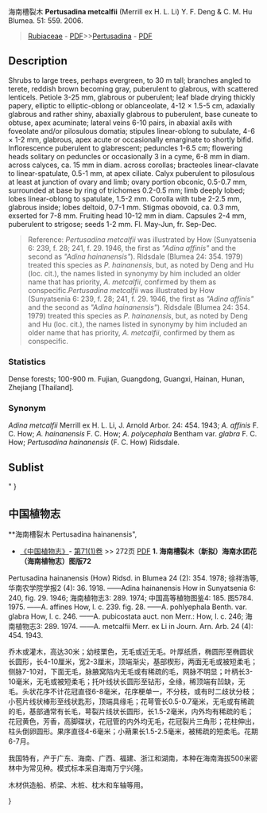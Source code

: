 海南槽裂木 **Pertusadina metcalfii** (Merrill ex H. L. Li) Y. F. Deng & C. M. Hu Blumea. 51: 559. 2006.

> [Rubiaceae](http://www.iplant.cn/info/Rubiaceae?t=foc) - [PDF](http://www.iplant.cn/foc/pdf/Rubiaceae.pdf)>>[Pertusadina](http://www.iplant.cn/info/Pertusadina?t=foc) - [PDF](http://www.iplant.cn/foc/pdf/Pertusadina.pdf)

## Description

Shrubs to large trees, perhaps evergreen, to 30 m tall; branches angled to terete, reddish brown becoming gray, puberulent to glabrous, with scattered lenticels. Petiole 3-25 mm, glabrous or puberulent; leaf blade drying thickly papery, elliptic to elliptic-oblong or oblanceolate, 4-12 × 1.5-5 cm, adaxially glabrous and rather shiny, abaxially glabrous to puberulent, base cuneate to obtuse, apex acuminate; lateral veins 6-10 pairs, in abaxial axils with foveolate and/or pilosulous domatia; stipules linear-oblong to subulate, 4-6 × 1-2 mm, glabrous, apex acute or occasionally emarginate to shortly bifid. Inflorescence puberulent to glabrescent; peduncles 1-6.5 cm; flowering heads solitary on peduncles or occasionally 3 in a cyme, 6-8 mm in diam. across calyces, ca. 15 mm in diam. across corollas; bracteoles linear-clavate to linear-spatulate, 0.5-1 mm, at apex ciliate. Calyx puberulent to pilosulous at least at junction of ovary and limb; ovary portion obconic, 0.5-0.7 mm, surrounded at base by ring of trichomes 0.2-0.5 mm; limb deeply lobed; lobes linear-oblong to spatulate, 1.5-2 mm. Corolla with tube 2-2.5 mm, glabrous inside; lobes deltoid, 0.7-1 mm. Stigmas obovoid, ca. 0.3 mm, exserted for 7-8 mm. Fruiting head 10-12 mm in diam. Capsules 2-4 mm, puberulent to strigose; seeds 1-2 mm. Fl. May-Jun, fr. Sep-Dec.


> Reference: 
>*Pertusadina metcalfii* was illustrated by How (Sunyatsenia 6: 239, f. 28; 241, f. 29. 1946, the first as *\"Adina affinis\"* and the second as *\"Adina hainanensis\"*). Ridsdale (Blumea 24: 354. 1979) treated this species as *P. hainanensis*, but, as noted by Deng and Hu (loc. cit.), the names listed in synonymy by him included an older name that has priority, *A. metcalfii*, confirmed by them as conspecific.*Pertusadina metcalfii* was illustrated by How (Sunyatsenia 6: 239, f. 28; 241, f. 29. 1946, the first as *\"Adina affinis\"* and the second as *\"Adina hainanensis\"*). Ridsdale (Blumea 24: 354. 1979) treated this species as *P. hainanensis*, but, as noted by Deng and Hu (loc. cit.), the names listed in synonymy by him included an older name that has priority, *A. metcalfii*, confirmed by them as conspecific.

### Statistics
Dense forests; 100-900 m. Fujian, Guangdong, Guangxi, Hainan, Hunan, Zhejiang [Thailand].

### Synonym
*Adina metcalfii* Merrill ex H. L. Li, J. Arnold Arbor. 24: 454. 1943; *A. affinis* F. C. How; *A. hainanensis* F. C. How; *A. polycephala* Bentham var. *glabra* F. C. How; *Pertusadina hainanensis* (F. C. How) Ridsdale.


## Sublist
"
}
## 中国植物志

**海南槽裂木 Pertusadina hainanensis",


* [《中国植物志》](http://www.iplant.cn/frps)- [第71(1)卷](http://www.iplant.cn/frps/vol/71(1)) >> 272页 [PDF](http://www.iplant.cn/frps/pdf/71(1)/272.pdf)
**1. 海南槽裂木（新拟）海南水团花（海南植物志）图版72**

Pertusadina hainanensis (How) Ridsd. in Blumea 24 (2): 354. 1978; 徐祥浩等, 华南农学院学报2 (4): 36. 1918. ——Adina hainanensis How in Sunyatsenia 6: 240, fig. 29. 1946; 海南植物志3: 289. 1974; 中国高等植物图鉴4: 185. 图5784. 1975. ——A. affines How, l. c. 239. fig. 28. ——A. pohlyephala Benth. var. glabra How, l. c. 246. ——A. pubicostata auct. non Merr.: How, l. c. 246; 海南植物志3: 289. 1974. ——A. metcalfii Merr. ex Li in Journ. Arn. Arb. 24 (4): 454. 1943.

乔木或灌木，高达30米；幼枝栗色，无毛或近无毛。叶厚纸质，椭圆形至椭圆状长圆形，长4-10厘米，宽2-3厘米，顶端渐尖，基部楔形，两面无毛或被短柔毛；侧脉7-10对，下面无毛，脉腋窝陷内无毛或有稀疏的毛，网脉不明显；叶柄长3-10毫米，无毛或被短柔毛；托叶线状长圆形至钻形，全缘，稀顶端有凹缺，无毛。头状花序不计花冠直径6-8毫米，花序梗单一，不分枝，或有时二歧状分枝；小苞片线状棒形至线状匙形，顶端具缘毛；花萼管长0.5-0.7毫米，无毛或有稀疏的毛，基部通常有长毛，萼裂片线状长圆形，长1.5-2毫米，内外均有稀疏的毛；花冠黄色，芳香，高脚碟状，花冠管的内外均无毛，花冠裂片三角形；花柱伸出，柱头倒卵圆形。果序直径4-6毫米；小蒴果长1.5-2.5毫米，被稀疏的短柔毛。花期6-7月。

我国特有，产于广东、海南、广西、福建、浙江和湖南，本种在海南海拔500米密林中为常见种。模式标本采自海南万宁兴隆。

木材供造船、桥梁、木桩、枕木和车轴等用。

}